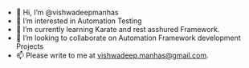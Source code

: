 - 👋 Hi, I’m @vishwadeepmanhas
- 👀 I’m interested in Automation Testing
- 🌱 I’m currently learning Karate and rest asshured Framework. 
- 💞️ I’m looking to collaborate on Automation Framework development Projects
- 📫 Please write to me at vishwadeep.manhas@gmail.com. 

<!---
vishwadeepmanhas/vishwadeepmanhas is a ✨ special ✨ repository because its `README.md` (this file) appears on your GitHub profile.
You can click the Preview link to take a look at your changes.
--->
